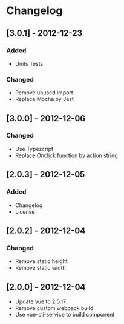 # Changelog

## [3.0.1] - 2012-12-23

### Added

- Units Tests

### Changed

- Remove unused import
- Replace Mocha by Jest

## [3.0.0] - 2012-12-06

### Changed
- Use Typescript
- Replace Onclick function by action string

## [2.0.3] - 2012-12-05

### Added

- Changelog
- License

## [2.0.2] - 2012-12-04

### Changed
- Remove static height
- Remove static width

##  [2.0.0] - 2012-12-04
- Update vue to 2.5.17
- Remove custom webpack build
- Use vue-cli-service to build component
